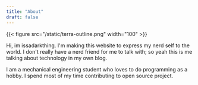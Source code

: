 ```yaml
---
title: "About"
draft: false
---
```


{{< figure src="/static/terra-outline.png" width="100" >}}

Hi, im issadarkthing. I'm making this website to express my nerd self to the
world. I don't really have a nerd friend for me to talk with; so yeah this is me
talking about technology in my own blog.

I am a mechanical engineering student who loves to do programming as a hobby. I
spend most of my time contributing to open source project.
